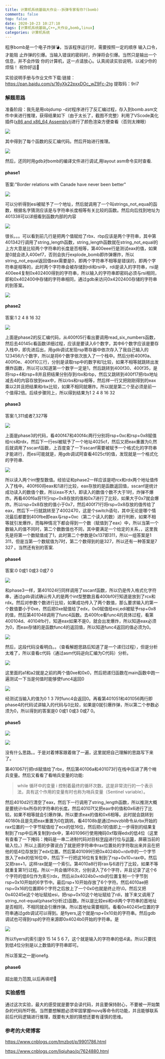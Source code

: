 ```yaml
---
title: 计算机系统基础大作业--拆弹专家有你?(bomb)
comments: false
top: false
date: 2020-10-23 10:27:10
tags: [计算机系统基础,C++,大作业,bomb,linux]
categories: 计算机系统
---
```


程序bomb是⼀个电⼦炸弹💣，当该程序运⾏时，需要按照⼀定的顺序 输⼊⼝令，才能阻 ⽌炸弹的引爆。当输⼊错误的密码时，炸弹将会引爆。当然只是输出一个信息，并不会炸毁 你的计算机，这一点请放心。认真阅读实验说明，以减少你的烦恼！ 祝你好运🙏

实验说明手册与作业文件下载:链接：https://pan.baidu.com/s/16yXk22pxxDOc_wZ9Fc-2tg 
提取码：9ri7 

<!-- more -->

### 解题思路

准备阶段：我先是用objdump -d对程序进行了反汇编过程，存入到bomb.asm文件中来进行推理，获得结果如下（由于太长了，截图不完整）利用了VScode美化插件([x86 and x86_64 Assembly](https://link.jianshu.com/?t=https://marketplace.visualstudio.com/items?itemName=13xforever.language-x86-64-assembly))j进行了颜色渲染方便查看（否则太辣眼）

![](https://pic.downk.cc/item/5f9296ae1cd1bbb86bf588c1.jpg)

其中得到了每个函数的反汇编代码。然后开始进行推理。

![](https://pic.downk.cc/item/5f92970c1cd1bbb86bf597ef.jpg)

然后，还同时用gdb对bomb的编译文件进行调试,用layout asm命令实时查看.

#### phase1

答案:"Border relations with Canade have never been better"

![](https://pic.downk.cc/item/5f9297701cd1bbb86bf5abe4.jpg)

可以分析得到esi被赋予了一个地址，然后就调用了一个叫strings_not_equa的函数，根据名字猜测应该是与字符串长度相等有关比较的函数。然后向后找到地址为401338可以详细看到函数内部的内容

![](https://pic.downk.cc/item/5f9297921cd1bbb86bf5b218.jpg)

很长。。。可以看到前几行是把两个值赋给了rbx、rbp应该是两个字符串，其中第401342行调用了string_length函数，string_length函数就在string_not_equal的上方大意是比较两个字符串的长度是否相等，第400eee行是测试eax的值，如果是0就会进入400ef7，否则会执行explode_bomb即炸弹爆炸，所以string_not_equal返回值eax需要是0，即两个字符串不相等是错误的，即两个字符串是相等的，此时两个字符串会被存储到rdi和rsi中，rdi是读入的字符串，rsi是400ee4复制0x402400得到的字符串，所以输入的字符串即密码必须与rsi相同，即和0x402400中存储的字符串相同，通过gdb来访问0x4202400存储的字符串的到答案。

![](https://pic.downk.cc/item/5f9297b51cd1bbb86bf5b9c1.jpg)

#### phase2

答案:1 2 4 8 16 32

![](https://pic.downk.cc/item/5f9297fb1cd1bbb86bf5c6fb.jpg)

上面是phase2的反汇编代码，从400f05行看出要调用read_six_numbers函数，然后去40145c看函数详细过程，应该是要读入6个数字，其中6个数字应该是要存入栈中，即先进后出，用gdb调试发现rsp寄存器中依次存入了我自己输入的123456六个数字，所以是将6个数字依次放入了一个栈中。然后分析400f0a、400f0e、400f10三行，分别是读取rsp中的数字和1比较，如果不相等就跳转出发爆炸函数，所以可以知道第一个数字一定是1，然后跳转到400f30、400f35，是将rsp+4和rsp+8并且把结果分别存到rbx和rbp，然后又跳转到400f17把rbx地址减去4的内容存放到eax中，所以rbs和rsp相等，然后祥一行又把刚刚得到的eax乘以2并且把结果和rbx比较，如果不相同就爆炸。所以就是第二个至必须是前一个值得2倍。后续步骤同上，所以得到结果为1 2 4 8 16 32

#### phase3

答案:1,311或者7,327等

![](https://pic.downk.cc/item/5f9298431cd1bbb86bf5d6ea.jpg)

上面是phase3的代码，看400f47和400f4c两行分别将rsp+0xc和rsp+0x8赋值给rcs和rdx，然后下一行esi被赋予了一个地址4025cf，然后又把eax重置为0,然后就调用了sscanf函数，上百度查了一下sscanf需要被赋予一个格式化的字符串才能进行，而esi可能就是，用gdb调试阿查看4025cf的值，发现就是一个格式化的字符串.

![](https://pic.downk.cc/item/5f92985e1cd1bbb86bf5db25.jpg)

所以读入两个int整型数值。经验证和phase2一样应该是吧rcx和rdx两个地址值传入了栈中。400f60将eax和1进行比较，eax存放的是函数返回值，sscanf是统计成功读入的数值个数，所以eax不大1，即读入的数值个数不大于1时，炸弹不爆炸。再看400f6a将11行rsp+0x8存放的值和0x7进行了比较，如果大于0x7就会爆炸。所以rsp+0x8存放的值小于0x7，然后400f71行将rsp+0x8存放的值传给了eax，然后下一行就跳转至了4002470，这是个switch语句，其中无论是哪个情况最后都要到400fbe即eax与rsp+0xc（第二个读入的数）进行判断，如果不相等就引发爆炸，而每种情况下都会得到一个数（赋值到了eax）中，所以当第一个数输入的值不同时，第二个数数值也不同，其中要满足一个给定的关系，，这里我先是将第一个数赋值成了1，此时第二个参数是0x137即311，所以一组答案是1 311，但是当第一个数赋值为7时，第二个数得到的是327，所以还有一种答案是7 327 。当然还有别的答案.

#### phase4

答案:0 0或1 0或3 0或7 0

![](https://pic.downk.cc/item/5f9298951cd1bbb86bf5e393.jpg)

和phase3一样，第401024行同样调用了sscanf函数，所以仍是传入格式化字符串，通过gdb调试确认传入的是两个int型整数且看400bf0行知道是放到了rcx和rdx。然后对参数个数进行比较，如果成功传入了两个数值，那么要求输入的第一个数值要小于0xe，然后把0xe赋值给了edx，0x0赋值给esi,edi被赋予rsp+0x8的值，然后第401048调用了func4函数。去400fce看func4的具体过程，看第400104d、40104fb行，知道eax如果不是0，就会出发爆炸，所以知道eax必须为0，而eax存储的是函数func4的返回值，所以知道func4返回的值必须为0。

![](https://pic.downk.cc/item/5f9298b51cd1bbb86bf5e8a6.jpg)

然后，这段代码没看明白。。（查看解题思路后知道了是一个递归过程），但是分析太难了，所以查看c代码（通过asm代码逆向汇编为C代码）分析。

![](https://pic.downk.cc/item/5f9298d41cd1bbb86bf5ee89.jpg)

这里面的a1和a2就是之前的两个值0xe和0x0，然后把递归函数在main函数中跑一遍测试一下当是何值时能够使func4返回0

![](https://pic.downk.cc/item/5f9298e81cd1bbb86bf5f229.jpg)

经测试当输入的值为0 1 3 7时func4会返回0。再看第401051和401056两行即phase4的代码试讲输入的代码与0比较，如果是0就引爆炸弹，所以第二个参数必须为0，所以得到的答案是0 0或1 0或3 0或7 0。

#### phase5

![](https://pic.downk.cc/item/5f92992b1cd1bbb86bf5fc3e.jpg)

![](https://pic.downk.cc/item/5f92993c1cd1bbb86bf5fec1.jpg)

没有什么思路。。于是对着博客跟着做了一遍，这里就把自己理解的思路写下来了。

第401067行把rdi赋值给了rbx，然后第40106a和401073行在栈中压进了两个哨兵变量。然后又看看了看哨兵变量的功能:

> while 循环中的变量 i 控制着最终的循环次数。这是非常流行的一个表示法，具有这个作用的变量有时也称为哨兵变量（Sentinel variable）。

然后4010d2行清空了eax，然后下一行调用了string_length函数，所以推测大概是要统计rbx所存的字符串的长度。然后40107f又把eax中的值和0x6进行了比较。如果不相等就会引爆炸弹。所以要求eax的值和0x6相等。此时就会跳转到40180b且是先把eax重置为0在跳转。看40108b是通过movzbl命令从rbx开始的rax位置的一个字节赋值给了ecx的低16位，然后把c1的值即上一步得到的结果复制到了rsp中后再复制到rdx中，第401096行使用掩码0xf取得edx的低4位（这里有查看了一下掩码：掩码是一串二进制代码对目标[字段](https://baike.so.com/doc/6911979-7133836.html)进行位与[运算](https://baike.so.com/doc/5687636-5900328.html)，屏蔽当前的输入位。）所以上面的步骤说白了就是把字符串中rax位置处的字符取出来并且在把他的低4位存放到了edx位置。然后第401099行把0x4024b0+rdx中的一个字节放入了edx的低16位中，然后下一行把这16位有复制到了rsp+0x10+rax中。然后又把rax+1，这样rax就是一个索引。第4010a8行将rax与6进行了比较，如果不等就重复第1行过程。所以一共会循环6次，分别读入了6个字符，并且记录了这个6个字符的低6位作为索引rdx，然后从0x4024b0+rdx的位置复制一个字节到rsp+0x10开始的6字节中。最后rsp+10开始存放了6个字符。然后4010ae把rsp+0x16的位置即6个字符之后放上了一个0x0也就是终止符\0。然后又把0x40245e这个地址赋给esi，把rsp+0x10这个地址赋给了rdi，接下来又调用了string_not-equal(phase1分析过)函数。所以是比较esi和rdi两个字符串的首地址是否相同，不相同就会引爆炸弹。所以首地址需要相同。看看0x40245e位置的字符串通过gdb调试可以得到。是flyers,这个就是rsp+0x10处的字符串。然后gdb调试也可得到rsp的字符来源即0x4024b0开始的字符串。是

![](https://pic.downk.cc/item/5f9299651cd1bbb86bf6059d.jpg)

所以flyers的索引是9 15 14 5 6 7，这个就是输入的字符串的低4诶。所以只要找到低4位分别是以上数值的字符串即可。

所以答案之一是ionefg.

#### phase6

超出能力范围,以后再填吧🙈

### 实验感悟

通过这次实验，最大的感受就是要学会读代码，并且要保持耐心，不要被一开始繁杂的代码所吓倒。当然要想解题必须牢固掌握movq等命令的功能，并且能够联系前后代码逻辑进行推理，既要有大胆的猜想还要有谨慎的思维。

### 参考的大佬博客

https://www.cnblogs.com/tmzbot/p/9901786.html

https://www.cnblogs.com/liqiuhao/p/7624880.html

